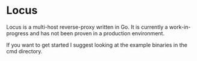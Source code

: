 # Locus

Locus is a multi-host reverse-proxy written in Go. It is currently a
work-in-progress and has not been proven in a production environment.

If you want to get started I suggest looking at the example binaries
in the cmd directory.
